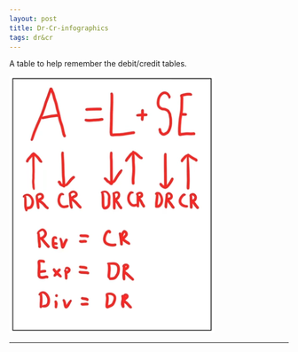 ```yaml
---
layout: post
title: Dr-Cr-infographics
tags: dr&cr
---
```


A table to help remember the debit/credit tables.

![Debit-Credit Table](/assets/tony-bell/dead.crls.png)


---
